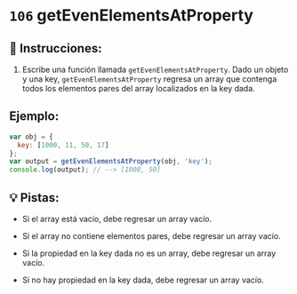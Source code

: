 # `106` getEvenElementsAtProperty

## 📝 Instrucciones:

1. Escribe una función llamada `getEvenElementsAtProperty`. Dado un objeto y una key, `getEvenElementsAtProperty` regresa un array que contenga todos los elementos pares del array localizados en la key dada.

## Ejemplo:

```js
var obj = {
  key: [1000, 11, 50, 17]
};
var output = getEvenElementsAtProperty(obj, 'key');
console.log(output); // --> [1000, 50]
```

## 💡 Pistas:

* Si el array está vacío, debe regresar un array vacío.

* Si el array no contiene elementos pares, debe regresar un array vacío.

* Si la propiedad en la key dada no es un array, debe regresar un array vacío.

* Si no hay propiedad en la key dada, debe regresar un array vacío.
